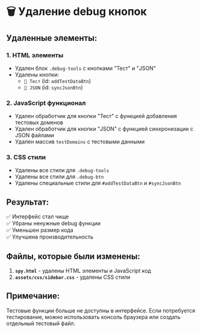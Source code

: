 # 🗑️ Удаление debug кнопок

## Удаленные элементы:

### 1. HTML элементы
- Удален блок `.debug-tools` с кнопками "Тест" и "JSON"
- Удалены кнопки:
  - `🧪 Тест` (id: `addTestDataBtn`)
  - `💾 JSON` (id: `syncJsonBtn`)

### 2. JavaScript функционал
- Удален обработчик для кнопки "Тест" с функцией добавления тестовых доменов
- Удален обработчик для кнопки "JSON" с функцией синхронизации с JSON файлами
- Удален массив `testDomains` с тестовыми данными

### 3. CSS стили
- Удалены все стили для `.debug-tools`
- Удалены все стили для `.debug-btn`
- Удалены специальные стили для `#addTestDataBtn` и `#syncJsonBtn`

## Результат:

✅ Интерфейс стал чище  
✅ Убраны ненужные debug функции  
✅ Уменьшен размер кода  
✅ Улучшена производительность  

## Файлы, которые были изменены:

1. **`spy.html`** - удалены HTML элементы и JavaScript код
2. **`assets/css/sidebar.css`** - удалены CSS стили

## Примечание:

Тестовые функции больше не доступны в интерфейсе. Если потребуется тестирование, можно использовать консоль браузера или создать отдельный тестовый файл.
